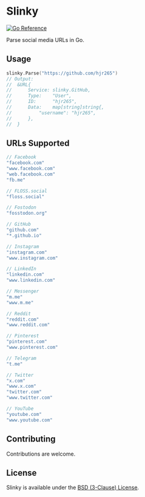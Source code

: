 # Slinky

[![Go Reference](https://pkg.go.dev/badge/github.com/FurqanSoftware/slinky.svg)](https://pkg.go.dev/github.com/FurqanSoftware/slinky)

Parse social media URLs in Go.

## Usage

``` go
slinky.Parse("https://github.com/hjr265")
// Output:
// 	&URL{
// 		Service: slinky.GitHub,
// 		Type:    "User",
// 		ID:      "hjr265",
// 		Data:    map[string]string{,
// 			"username": "hjr265",
// 		},
//	}
```

## URLs Supported

``` go
// Facebook
"facebook.com"
"www.facebook.com"
"web.facebook.com"
"fb.me"

// FLOSS.social
"floss.social"

// Fostodon
"fosstodon.org"

// GitHub
"github.com"
"*.github.io"

// Instagram
"instagram.com"
"www.instagram.com"

// LinkedIn
"linkedin.com"
"www.linkedin.com"

// Messenger
"m.me"
"www.m.me"

// Reddit
"reddit.com"
"www.reddit.com"

// Pinterest
"pinterest.com"
"www.pinterest.com"

// Telegram
"t.me"

// Twitter
"x.com"
"www.x.com"
"twitter.com"
"www.twitter.com"

// YouTube
"youtube.com"
"www.youtube.com"
```

## Contributing

Contributions are welcome.

## License

Slinky is available under the [BSD (3-Clause) License](https://opensource.org/licenses/BSD-3-Clause).
